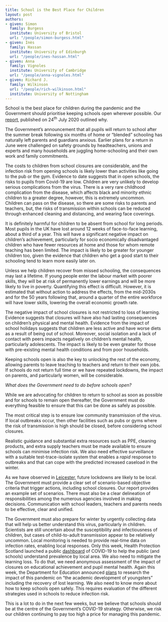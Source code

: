 ```yaml
---
title: School is the Best Place for Children
layout: post
authors:
- given: Simon
  family: Burgess
  institute: University of Bristol
  url: "/people/simon-burgess.html"
- given: Inès
  family: Hassan
  institute: University of Edinburgh
  url: "/people/ines-hassan.html"
- given: Anna
  family: Vignoles
  institute: University of Cambridge
  url: "/people/anna-vignoles.html"
- given: Richard J.
  family: Wilkinson
  url: "/people/rich-wilkinson.html"
  institute: University of Nottingham
---
```


School is the best place for children during the pandemic and the
Government should prioritise keeping schools open wherever possible. Our
[report](https://royalsociety.org/news/2020/07/delve-opening-schools-should-be-prioritised-report/),
published on 24<sup>th</sup> July 2020 outlined why.

The Government’s announcement that all pupils will return to school
after the summer break following six months of home or “blended”
schooling has naturally left parents and guardians anxious. Earlier
plans for a return in June were challenged on safety grounds by
headteachers, unions and experts and many households are juggling
home-schooling and their own work and family commitments.<!--break-->

The costs to children from school closures are considerable, and the
infection risk from opening schools is likely lower than activities like
going to the pub or the gym. Evidence to date suggests that in open
schools, the risks to pupils from Covid-19 are low. Children are very
unlikely to develop serious complications from the virus. There is a
very rare childhood complication from the disease, which affects black
and minority ethnic children to a greater degree, however, this is
extremely uncommon. Children can pass on the disease, so there are some
risks to parents and teachers, but, the risks of transmission within
schools can be reduced through enhanced cleaning and distancing, and
wearing face coverings.

It is definitely harmful for children to be absent from school for long
periods. Most pupils in the UK have lost around 12 weeks of face-to-face
learning, about a third of a year. This will have a significant negative
impact on children’s achievement, particularly for socio economically
disadvantaged children who have fewer resources at home and those for
whom remote teaching has been limited. The impact is likely to be
greater for younger children too, given the evidence that children who
get a good start to their schooling tend to learn more easily later on.

Unless we help children recover from missed schooling, the consequences
may last a lifetime. If young people enter the labour market with poorer
skills, they will be at risk of permanently lower earnings and will be
more likely to live in poverty. Quantifying this effect is difficult.
However, it is estimated that without action to address the effects,
from the mid-2030s and for the 50 years following that, around a quarter
of the entire workforce will have lower skills, lowering the overall
economic growth rate.

The negative impact of school closures is not restricted to loss of
learning. Evidence suggests that closures will have also had lasting
consequences on children’s physical and mental health. Evidence from the
impact of school holidays suggests that children are less active and
have worse diets as a result of being out of school. Moreover, social
isolation and a lack of contact with peers impacts negatively on
children’s mental health, particularly adolescents. The impact is likely
to be even greater for those with pre-existing mental health conditions
and from poor households.

Keeping schools open is also the key to unlocking the rest of the
economy, allowing parents to leave teaching to teachers and return to
their own jobs. If schools do not return full time or we have repeated
lockdowns, the impact on parents, and particularly women, will be
considerable.

*What does the Government need to do before schools open?*

While we are advocating for children to return to school as soon as
possible and for schools to remain open thereafter, the Government must
do everything feasible to ensure that this can be done as safely as
possible.

The most critical step is to ensure low community transmission of the
virus. If local outbreaks occur, then other facilities such as pubs or
gyms where the risk of transmission is high should be closed, before
considering school closures.

Realistic guidance and substantial extra resources such as PPE, cleaning
products, and extra supply teachers must be made available to ensure
schools can minimise infection risk. We also need effective surveillance
with a suitable test-trace-isolate system that enables a *rapid*
response to outbreaks and that can cope with the predicted increased
caseload in the winter.

As we have observed in
[Leicester,](https://www.gov.uk/guidance/leicester-lockdown-what-you-can-and-cannot-do)
future lockdowns are likely to be local. The Government must provide a
clear set of scenario-based objective criteria that trigger actions,
including school closures. Our report provides an example set of
scenarios. There must also be a clear delineation of responsibilities
among the numerous agencies involved in making decisions. Communication
with school leaders, teachers and parents needs to be effective, clear
and unified.

The Government must also prepare for winter by urgently collecting data
that will help us better understand this virus, particularly in
children. Scientists are still uncertain about the susceptibility and
infectiousness of children, but cases of child-to-adult transmission
appear to be relatively uncommon. Local monitoring is needed to provide
real-time data on infection rates, enabling local responses. Only this
week, Health Protection Scotland launched a public
[dashboard](https://public.tableau.com/profile/phs.covid.19#!/vizhome/COVID-19DailyDashboard_15960160643010/Overview)
of COVID-19 to help the public (and schools) understand prevalence by
local area. We also need to mitigate the learning loss. To do that, we
need anonymous assessment of the impact of closures on educational
achievement and pupil mental health. Again this week, the Department for
Education announced
[plans](https://schoolsweek.co.uk/extra-tests-under-consideration-so-dfe-can-measure-lost-lockdown-learning/)
to research the impact of this pandemic on “the academic development of
youngsters” including the recovery of lost learning. We also need to
know more about how to keep schools open safely. This requires
evaluation of the different strategies used in schools to reduce
infection risk.

This is a lot to do in the next few weeks, but we believe that schools
should be at the centre of the Government’s COVID-19 strategy.
Otherwise, we risk our children continuing to pay too high a price for
managing this pandemic.
